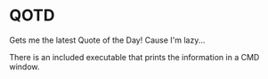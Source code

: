 # QOTD
Gets me the latest Quote of the Day! Cause I'm lazy...

There is an included executable that prints the information in a CMD window.
